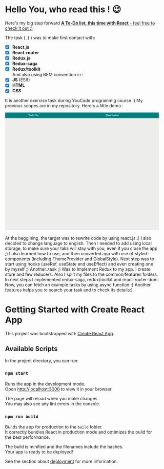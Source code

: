 # Hello You, who read this ! 😉

Here's my big step forward [**A To-Do list, this time with React** - feel free to check it out :)](https://woytekmig.github.io/to-do-list-with-react/)

The task ( ;) ) was to make first contact with:  
- [x] **React.js**  
- [x] **React-router**   
- [x] **Redux.js**
- [x] **Redux-saga**  
- [x] **Redux/toolkit**    
And also using BEM convention in :
- [x] **JS** (ES6)  
- [x] **HTML** 
- [x] **CSS**  

It is another exercise task during YouCode programmig course :) My previous scopes are in my repository. Here's a little demo : 

![show](to-do-list-react-v4.gif)

At the beggining, the target was to rewrite code by using react.js :) I also decided to change language to english. Then I needed to add using local storage, to make sure your taks will stay with you, even if you close the app ;) 
I also learned how to use, and then converted app with use of styled-components (including ThemeProvider and GlobalStyle).
Next step was to start using hooks (useRef, useState and useEffect) and even creating one by myself ;) 
Another..task ;) Was to implement Redux to my app. I create store and few reducers. Also I split my files to the common/features folders.
In next steps I implemented redux-saga, redux/toolkit and react-router-dom. Now, you can fetch an example tasks by using async function ;) 
Another features helps you to search your task and to check its details:) 

# Getting Started with Create React App

This project was bootstrapped with [Create React App](https://github.com/facebook/create-react-app).

## Available Scripts

In the project directory, you can run:

### `npm start`

Runs the app in the development mode.\
Open [http://localhost:3000](http://localhost:3000) to view it in your browser.

The page will reload when you make changes.\
You may also see any lint errors in the console.

### `npm run build`

Builds the app for production to the `build` folder.\
It correctly bundles React in production mode and optimizes the build for the best performance.

The build is minified and the filenames include the hashes.\
Your app is ready to be deployed!

See the section about [deployment](https://facebook.github.io/create-react-app/docs/deployment) for more information.

